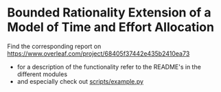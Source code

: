 # Bounded Rationality Extension of a Model of Time and Effort Allocation

Find the corresponding report on https://www.overleaf.com/project/68405f37442e435b2410ea73

- for a description of the functionality refer to the README's in the different modules
- and especially check out [scripts/example.py](scripts/example.py)

